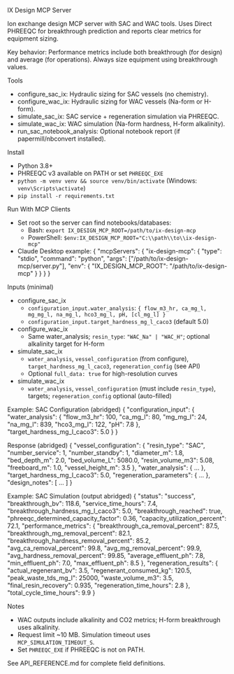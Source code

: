 IX Design MCP Server

Ion exchange design MCP server with SAC and WAC tools. Uses Direct PHREEQC for breakthrough prediction and reports clear metrics for equipment sizing.

Key behavior: Performance metrics include both breakthrough (for design) and average (for operations). Always size equipment using breakthrough values.

Tools
- configure_sac_ix: Hydraulic sizing for SAC vessels (no chemistry).
- configure_wac_ix: Hydraulic sizing for WAC vessels (Na-form or H-form).
- simulate_sac_ix: SAC service + regeneration simulation via PHREEQC.
- simulate_wac_ix: WAC simulation (Na-form hardness, H-form alkalinity).
- run_sac_notebook_analysis: Optional notebook report (if papermill/nbconvert installed).

Install
- Python 3.8+
- PHREEQC v3 available on PATH or set `PHREEQC_EXE`
- `python -m venv venv && source venv/bin/activate` (Windows: `venv\Scripts\activate`)
- `pip install -r requirements.txt`

Run With MCP Clients
- Set root so the server can find notebooks/databases:
  - Bash: `export IX_DESIGN_MCP_ROOT=/path/to/ix-design-mcp`
  - PowerShell: `$env:IX_DESIGN_MCP_ROOT="C:\\path\\to\\ix-design-mcp"`
- Claude Desktop example:
  {
    "mcpServers": {
      "ix-design-mcp": {
        "type": "stdio",
        "command": "python",
        "args": ["/path/to/ix-design-mcp/server.py"],
        "env": { "IX_DESIGN_MCP_ROOT": "/path/to/ix-design-mcp" }
      }
    }
  }

Inputs (minimal)
- configure_sac_ix
  - `configuration_input.water_analysis`: `{ flow_m3_hr, ca_mg_l, mg_mg_l, na_mg_l, hco3_mg_l, pH, [cl_mg_l] }`
  - `configuration_input.target_hardness_mg_l_caco3` (default 5.0)
- configure_wac_ix
  - Same water_analysis; `resin_type`: `"WAC_Na" | "WAC_H"`; optional alkalinity target for H-form
- simulate_sac_ix
  - `water_analysis`, `vessel_configuration` (from configure), `target_hardness_mg_l_caco3`, `regeneration_config` (see API)
  - Optional `full_data: true` for high-resolution curves
- simulate_wac_ix
  - `water_analysis`, `vessel_configuration` (must include `resin_type`), targets; `regeneration_config` optional (auto-filled)

Example: SAC Configuration (abridged)
{
  "configuration_input": {
    "water_analysis": {
      "flow_m3_hr": 100, "ca_mg_l": 80, "mg_mg_l": 24,
      "na_mg_l": 839, "hco3_mg_l": 122, "pH": 7.8
    },
    "target_hardness_mg_l_caco3": 5.0
  }
}

Response (abridged)
{
  "vessel_configuration": {
    "resin_type": "SAC", "number_service": 1, "number_standby": 1,
    "diameter_m": 1.8, "bed_depth_m": 2.0, "bed_volume_L": 5080.0,
    "resin_volume_m3": 5.08, "freeboard_m": 1.0, "vessel_height_m": 3.5
  },
  "water_analysis": { ... },
  "target_hardness_mg_l_caco3": 5.0,
  "regeneration_parameters": { ... },
  "design_notes": [ ... ]
}

Example: SAC Simulation (output abridged)
{
  "status": "success",
  "breakthrough_bv": 118.6,
  "service_time_hours": 7.4,
  "breakthrough_hardness_mg_l_caco3": 5.0,
  "breakthrough_reached": true,
  "phreeqc_determined_capacity_factor": 0.36,
  "capacity_utilization_percent": 72.1,
  "performance_metrics": {
    "breakthrough_ca_removal_percent": 87.5,
    "breakthrough_mg_removal_percent": 82.1,
    "breakthrough_hardness_removal_percent": 85.2,
    "avg_ca_removal_percent": 99.8,
    "avg_mg_removal_percent": 99.9,
    "avg_hardness_removal_percent": 99.85,
    "average_effluent_ph": 7.8,
    "min_effluent_ph": 7.0,
    "max_effluent_ph": 8.5
  },
  "regeneration_results": {
    "actual_regenerant_bv": 3.5,
    "regenerant_consumed_kg": 120.5,
    "peak_waste_tds_mg_l": 25000,
    "waste_volume_m3": 3.5,
    "final_resin_recovery": 0.935,
    "regeneration_time_hours": 2.8
  },
  "total_cycle_time_hours": 9.9
}

Notes
- WAC outputs include alkalinity and CO2 metrics; H-form breakthrough uses alkalinity.
- Request limit ~10 MB. Simulation timeout uses `MCP_SIMULATION_TIMEOUT_S`.
- Set `PHREEQC_EXE` if PHREEQC is not on PATH.

See API_REFERENCE.md for complete field definitions.
